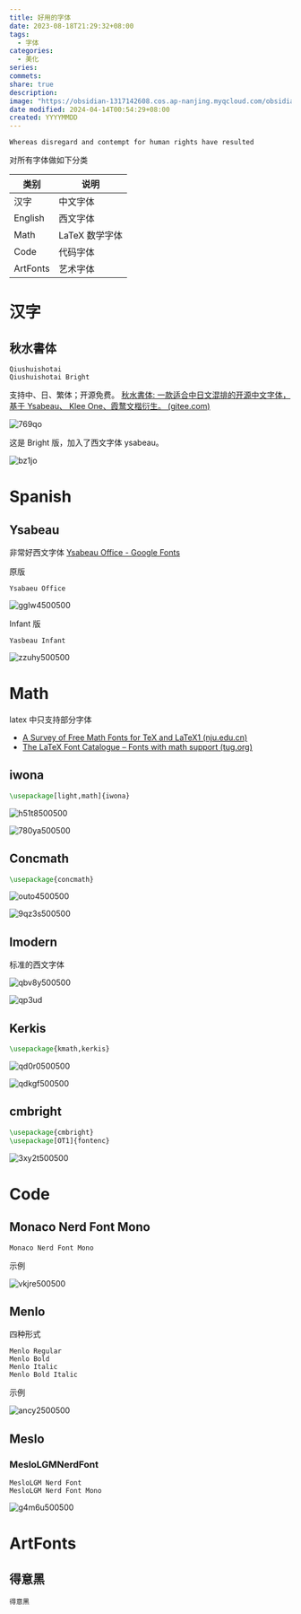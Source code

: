 ```yaml
---
title: 好用的字体
date: 2023-08-18T21:29:32+08:00
tags:
  - 字体
categories:
  - 美化
series:
commets:
share: true
description:
image: "https://obsidian-1317142608.cos.ap-nanjing.myqcloud.com/obsidian/20240306233315.png?imageSlim"
date modified: 2024-04-14T00:54:29+08:00
created: YYYYMMDD
---
```


```
Whereas disregard and contempt for human rights have resulted
```

对所有字体做如下分类

| 类别     | 说明           |
| -------- | -------------- |
| 汉字     | 中文字体       |
| English  | 西文字体       |
| Math     | LaTeX 数学字体 |
| Code     | 代码字体       |
| ArtFonts | 艺术字体       |

# 汉字

## 秋水書体

```
Qiushuishotai
Qiushuishotai Bright
```

支持中、日、繁体；开源免费。
[秋水書体: 一款适合中日文混排的开源中文字体，基于 Ysabeau、 Klee One、霞鹜文楷衍生。 (gitee.com)](https://gitee.com/NoHeartPen/QiushuiShotai)

![769qo](https://obsidian-1317142608.cos.ap-nanjing.myqcloud.com/obsidian/769qo.png?imageSlim)

这是 Bright 版，加入了西文字体 ysabeau。

![bz1jo](https://obsidian-1317142608.cos.ap-nanjing.myqcloud.com/obsidian/bz1jo.png?imageSlim)

# Spanish

## Ysabeau

非常好西文字体
[Ysabeau Office - Google Fonts](https://fonts.google.com/specimen/Ysabeau+Office?query=ysabeau)

原版

```
Ysabaeu Office
```

![gglw4500500](https://obsidian-1317142608.cos.ap-nanjing.myqcloud.com/obsidian/gglw4.png?imageSlim)

Infant 版

```
Yasbeau Infant
```

![zzuhy500500](https://obsidian-1317142608.cos.ap-nanjing.myqcloud.com/obsidian/zzuhy.png?imageSlim)

# Math

latex 中只支持部分字体

- [A Survey of Free Math Fonts for TeX and LaTeX1 (nju.edu.cn)](https://mirrors.nju.edu.cn/CTAN/info/Free_Math_Font_Survey/en/survey.html)
- [The LaTeX Font Catalogue – Fonts with math support (tug.org)](https://tug.org/FontCatalogue/mathfonts.html)

## iwona

```tex
\usepackage[light,math]{iwona}
```

![h51t8500500](https://obsidian-1317142608.cos.ap-nanjing.myqcloud.com/obsidian/h51t8.png?imageSlim)

![780ya500500](https://obsidian-1317142608.cos.ap-nanjing.myqcloud.com/obsidian/780ya.png?imageSlim)

## Concmath

```latex
\usepackage{concmath}
```

![outo4500500](https://obsidian-1317142608.cos.ap-nanjing.myqcloud.com/obsidian/outo4.png?imageSlim)

![9qz3s500500](https://obsidian-1317142608.cos.ap-nanjing.myqcloud.com/obsidian/9qz3s.png?imageSlim)

## lmodern

标准的西文字体

![qbv8y500500](https://obsidian-1317142608.cos.ap-nanjing.myqcloud.com/obsidian/qbv8y.png?imageSlim)

![qp3ud](https://obsidian-1317142608.cos.ap-nanjing.myqcloud.com/obsidian/qp3ud.png?imageSlim)

## Kerkis

```latex
\usepackage{kmath,kerkis}
```

![qd0r0500500](https://obsidian-1317142608.cos.ap-nanjing.myqcloud.com/obsidian/qd0r0.png?imageSlim)

![qdkgf500500](https://obsidian-1317142608.cos.ap-nanjing.myqcloud.com/obsidian/qdkgf.png?imageSlim)

## cmbright

```latex
\usepackage{cmbright}
\usepackage[OT1]{fontenc}
```

![3xy2t500500](https://obsidian-1317142608.cos.ap-nanjing.myqcloud.com/obsidian/3xy2t.png?imageSlim)

# Code

## Monaco Nerd Font Mono

```
Monaco Nerd Font Mono
```

示例

![vkjre500500](https://obsidian-1317142608.cos.ap-nanjing.myqcloud.com/obsidian/vkjre.png?imageSlim)

## Menlo

四种形式

```
Menlo Regular
Menlo Bold
Menlo Italic
Menlo Bold Italic
```

示例

![ancy2500500](https://obsidian-1317142608.cos.ap-nanjing.myqcloud.com/obsidian/ancy2.png?imageSlim)

## Meslo

### MesloLGMNerdFont

```
MesloLGM Nerd Font
MesloLGM Nerd Font Mono
```

![g4m6u500500](https://obsidian-1317142608.cos.ap-nanjing.myqcloud.com/obsidian/g4m6u.png?imageSlim)

# ArtFonts

## 得意黑

```
得意黑
```
